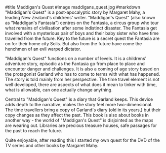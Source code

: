 #title Maddigan's Quest
#image	maddigans_quest.jpg
#markdown
"Maddigan's Quest" is a post-apocalyptic story by Margaret Mahy, a leading New Zealand's childrens' writer. "Maddigan's Quest" (also known as "Maddigan's Fantasia") centres on the Fantasia, a circus group who tour what remains of civilisation after some indistinct disaster. The Fantasia get involved with a mysterious pair of boys and their baby sister who have time travelled from the future. Key to the future is a secret quest the Fantasia are on for their home city Solis. But also from the future have come the henchmen of an evil warped dictator.

"Maddigan's Quest" functions on a number of levels. It is a childrens' adventure story, episodic as the Fantasia go from place to place and encounter danger and challenges. It is also a coming of age story based on the protagonist Garland who has to come to terms with what has happened. The story is told mainly from her perspective. The time travel element is not well developed, there are aspects of what does it mean to tinker with time, what is allowable, can one actually change anything.

Central to "Maddigan's Quest" is a diary that Garland keeps. This device adds depth to the narrative, makes the story feel more two-dimensional. The time travellers bring a copy of Garland's diary (old in its years,) but their copy changes as they affect the past. This book is also about books in another way - the world of "Maddigan's Quest" is disjointed as the maps are wearing out. Libraries are precious treasure houses, safe passages for the past to reach the future.

Quite enjoyable, after reading this I started my own quest for the DVD of the TV series and other books by Margaret Mahy.
